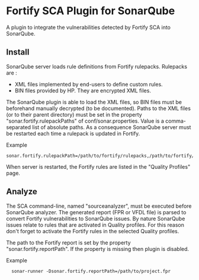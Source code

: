 Fortify SCA Plugin for SonarQube
================================

A plugin to integrate the vulnerabilities detected by Fortify SCA into SonarQube.

## Install

SonarQube server loads rule definitions from Fortify rulepacks. Rulepacks are :

* XML files implemented by end-users to define custom rules.
* BIN files provided by HP. They are encrypted XML files.  

The SonarQube plugin is able to load the XML files, so BIN files must be beforehand manually decrypted (to be documented). Paths to the XML files (or to their parent directory) must be set in the property "sonar.fortify.rulepackPaths" of conf/sonar.properties. Value is a comma-separated list of absolute paths.
As a consequence SonarQube server must be restarted each time a rulepack is updated in Fortify.

Example
```
sonar.fortify.rulepackPath=/path/to/fortify/rulepacks,/path/to/fortify/custom.xml
```

When server is restarted, the Fortify rules are listed in the "Quality Profiles" page.

## Analyze

The SCA command-line, named "sourceanalyzer", must be executed before SonarQube analyzer. The generated report (FPR or VFDL file) is parsed to convert Fortify vulnerabilities to SonarQube issues. 
By nature SonarQube issues relate to rules that are activated in Quality profiles. For this reason don't forget to activate the Fortify rules in the selected Quality profiles.

The path to the Fortify report is set by the property "sonar.fortify.reportPath". If the property is missing then plugin is disabled.

Example
```
  sonar-runner -Dsonar.fortify.reportPath=/path/to/project.fpr
```
